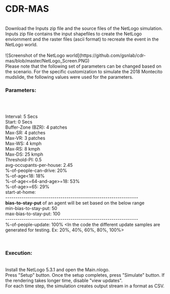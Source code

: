 # CDR-MAS
<br/>
Download the Inputs zip file and the source files of the NetLogo simulation. Inputs zip file contains the input shapefiles to create the NetLogo enviornment and the raster files (ascii format) to recreate the event in the NetLogo world. <br/>
<br/>
![Screenshot of the NetLogo world](https://github.com/gsnlab/cdr-mas/blob/master/NetLogo_Screen.PNG)

<br/>
Please note that the following set of parameters can be changed based on the scenario. For the specific customization to simulate the 2018 Montecito mudslide, the following values were used for the parameters.
<br/>
<h3>Parameters:</h3><br/><br/>

Interval: 5 Secs<br/>
Start: 0 Secs<br/>
Buffer-Zone (BZR): 4 patches<br/>
Max-SR: 4 patches <br/>
Max-VR: 3 patches<br/>
Max-WS: 4 kmph<br/>
Max-RS: 8 kmph<br/>
Max-DS: 25 kmph<br/>
Threshold-PI: 0.5<br/>
avg-occupants-per-house: 2.45<br/>
%-of-people-can-drive: 20%<br/>
%-of-age<18: 18%<br/>
%-of-age<=64-and-age>=18: 53%<br/>
%-of-age>=65: 29%<br/>
start-at-home: <The percentage of the agents start at a building location. Rest will be starting at random street locations.><br/>
-----------------------------------------------------------------<br/>
<b>bias-to-stay-put</b> of an agent will be set based on the below range<br/>
min-bias-to-stay-put: 50 <br/>
max-bias-to-stay-put: 100<br/>
-----------------------------------------------------------------<br/>
%-of-people-update: 100% <In the code the different update samples are generated for testing. Ex: 20%, 40%, 60%, 80%, 100%><br/>

<br/>
<h3>Execution:</h3>
<br/>
Install the NetLogo 5.3.1 and open the Main.nlogo.
<br/>
Press "Setup" button. Once the setup completes, press "Simulate" button. If the rendering takes longer time, disable "view updates".
<br/>
For each time step, the simulation creates output stream in a format as CSV.
